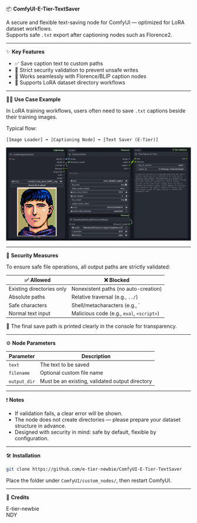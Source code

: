 📦 **ComfyUI-E-Tier-TextSaver**

A secure and flexible text-saving node for ComfyUI — optimized for LoRA dataset workflows.  
Supports safe `.txt` export after captioning nodes such as Florence2.

---

✨ **Key Features**

- ✅ Save caption text to custom paths  
- 🔐 Strict security validation to prevent unsafe writes  
- 🧩 Works seamlessly with Florence/BLIP caption nodes  
- 📂 Supports LoRA dataset directory workflows  

---

🧑‍💻 **Use Case Example**

In LoRA training workflows, users often need to save `.txt` captions beside their training images.

Typical flow:

```
[Image Loader] ➡️ [Captioning Node] ➡️ [Text Saver (E-Tier)]
```

![workflow-example](assets/workflow_example.png)

---

🔐 **Security Measures**

To ensure safe file operations, all output paths are strictly validated:

| ✅ Allowed                  | ❌ Blocked                                      |
|----------------------------|-------------------------------------------------|
| Existing directories only  | Nonexistent paths (no auto-creation)            |
| Absolute paths             | Relative traversal (e.g., `../`)                |
| Safe characters            | Shell/metacharacters (e.g., `|`, `;`, `$`, etc.)|
| Normal text input          | Malicious code (e.g., `eval`, `<script>`)       |

📌 The final save path is printed clearly in the console for transparency.

---

⚙️ **Node Parameters**

| Parameter    | Description                                   |
|--------------|-----------------------------------------------|
| `text`       | The text to be saved                          |
| `filename`   | Optional custom file name                     |
| `output_dir` | Must be an existing, validated output directory |

---

❗ **Notes**

- If validation fails, a clear error will be shown.  
- The node does not create directories — please prepare your dataset structure in advance.  
- Designed with security in mind: safe by default, flexible by configuration.  

---

🛠️ **Installation**

```bash
git clone https://github.com/e-tier-newbie/ComfyUI-E-Tier-TextSaver
```

Place the folder under `ComfyUI/custom_nodes/`, then restart ComfyUI.

---

🙏 **Credits**

E-tier-newbie  
NDY
